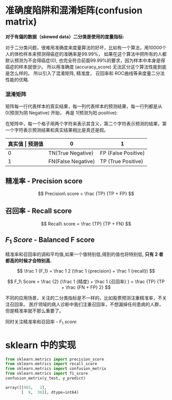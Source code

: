 # 准确度陷阱和混淆矩阵(confusion matrix)

**对于有偏的数据（skewed data）二分类是使用的度量指标:**

对于二分类问题，很难用准确度来度量算法的好坏，比如有一个算法，用10000个人的体检样本来预测得癌症的准确率是99.99%， 如果在这个算法中把所有的人都默认预测为不会得癌症(0), 也完全符合前面99.99%的要求，因为样本中本身是得癌症的样本就很少。 所以用准确度 (accuracy_score) 无法区分这个算法性能到底是怎么样的。
所以引入了混淆矩阵, 精准度， 召回率和 ROC曲线等来度量二分法性能的优略. 

### 混淆矩阵

矩阵每一行代表样本的真实结果，每一列代表样本的预测结果，每一行列都是从 0(预测为阴 Negative) 开始， 再是 1(预测为阳 positive):

在矩阵中，每一个格子用两个字符来表示其含义，第二个字符表示预测的结果，第一个字符表示预测结果和真实结果相比是真还是假。 

| 真实值 &#124; 预测值   | 0    | 1|
| -------------------   | ---- | ------------- |
| 0 | TN(True Negative) | FP (False Positive) |
| 1 | FN(False Negative) | TP (True Positive) |



## 精准率 - Precision score
$$ Precision\ score = \frac {TP} {TP + FP} $$

## 召回率 - Recall score
$$ Recall\ score = \frac {TP} {TP + FN} $$

## $F_1\ Score$ - Balanced F score

精准率和召回率的调和平均值,如果一个值特别低,得到的值也将特别低, **只有 2 者都高的时候才会特别高.**

$$ \frac 1 {F_1} = \frac 1 2 (\frac 1 {precision} + \frac 1 {recall}) $$

$$ F_1\ Score = \frac {2} {\frac 1 {精度} + \frac 1 {召回率} } = \frac {TP} {TP + \frac {FN + FP} 2} $$

不同的应用场景，关注的二分类指标是不一样的，比如股票预测注重精准率，不关注召回率。 医疗领域的病人诊断中我们注重召回率，不想漏掉任何患病的人群，但是精准率就不那么重要了。 

同时关注精准率和召回率 \- $F_1\ score$   

# sklearn 中的实现

```python
from sklearn.metrics import precision_score
from sklearn.metrics import recall_score
from sklearn.metrics import confusion_metrix
from sklearn.metrics import f1_score
confusion_metrix(y_test, y_predict)
```
```python
array([[403,   2],
       [  9,  36]], dtype=int64)
```
